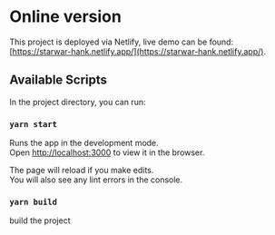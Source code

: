 # Online version

This project is deployed via Netlify, live demo can be found:  [https://starwar-hank.netlify.app/](https://starwar-hank.netlify.app/).

## Available Scripts

In the project directory, you can run:

### `yarn start`

Runs the app in the development mode.\
Open [http://localhost:3000](http://localhost:3000) to view it in the browser.

The page will reload if you make edits.\
You will also see any lint errors in the console.
### `yarn build`

build the project
